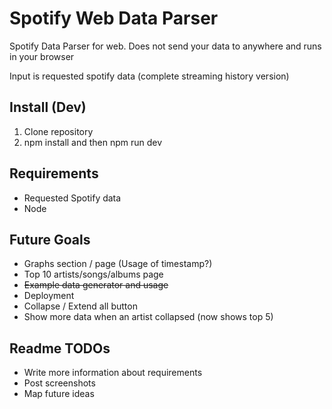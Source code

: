 # Spotify Web Data Parser

Spotify Data Parser for web. Does not send your data to anywhere and runs in your browser

Input is requested spotify data (complete streaming history version)

## Install (Dev)

1. Clone repository
2. npm install and then npm run dev

## Requirements

- Requested Spotify data
- Node

## Future Goals

- Graphs section / page (Usage of timestamp?)
- Top 10 artists/songs/albums page
- ~~Example data generator and usage~~
- Deployment
- Collapse / Extend all button
- Show more data when an artist collapsed (now shows top 5)

## Readme TODOs

- Write more information about requirements
- Post screenshots
- Map future ideas
